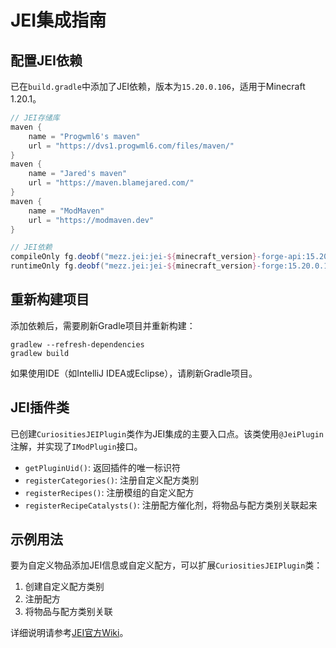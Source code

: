 # JEI集成指南

## 配置JEI依赖

已在`build.gradle`中添加了JEI依赖，版本为`15.20.0.106`，适用于Minecraft 1.20.1。

```gradle
// JEI存储库
maven {
    name = "Progwml6's maven"
    url = "https://dvs1.progwml6.com/files/maven/"
}
maven {
    name = "Jared's maven"
    url = "https://maven.blamejared.com/"
}
maven {
    name = "ModMaven"
    url = "https://modmaven.dev"
}

// JEI依赖
compileOnly fg.deobf("mezz.jei:jei-${minecraft_version}-forge-api:15.20.0.106")
runtimeOnly fg.deobf("mezz.jei:jei-${minecraft_version}-forge:15.20.0.106")
```

## 重新构建项目

添加依赖后，需要刷新Gradle项目并重新构建：

```
gradlew --refresh-dependencies
gradlew build
```

如果使用IDE（如IntelliJ IDEA或Eclipse），请刷新Gradle项目。

## JEI插件类

已创建`CuriositiesJEIPlugin`类作为JEI集成的主要入口点。该类使用`@JeiPlugin`注解，并实现了`IModPlugin`接口。

- `getPluginUid()`: 返回插件的唯一标识符
- `registerCategories()`: 注册自定义配方类别
- `registerRecipes()`: 注册模组的自定义配方
- `registerRecipeCatalysts()`: 注册配方催化剂，将物品与配方类别关联起来

## 示例用法

要为自定义物品添加JEI信息或自定义配方，可以扩展`CuriositiesJEIPlugin`类：

1. 创建自定义配方类别
2. 注册配方
3. 将物品与配方类别关联

详细说明请参考[JEI官方Wiki](https://github.com/mezz/JustEnoughItems/wiki)。 